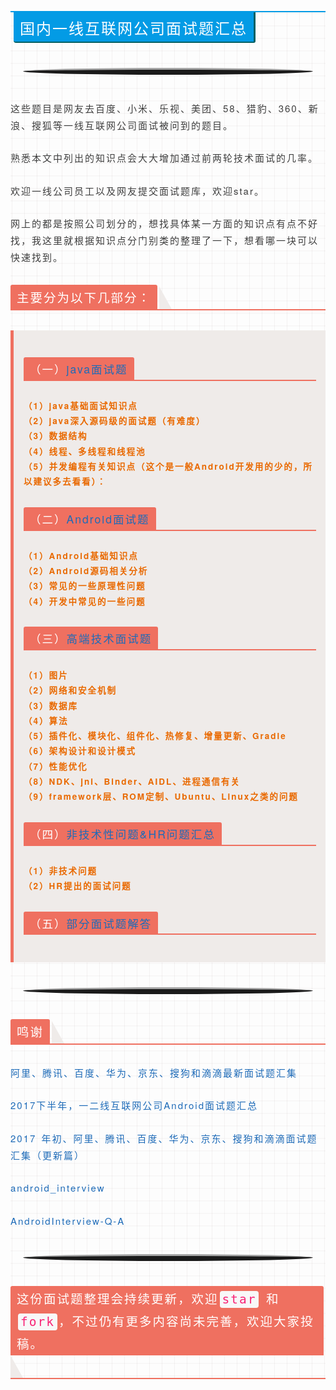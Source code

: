 <div class="output_wrapper" id="output_wrapper_id" style="font-size: 15px; color: rgb(62, 62, 62); line-height: 1.8; word-spacing: 2px; letter-spacing: 2px; font-family: 'Helvetica Neue', Helvetica, 'Hiragino Sans GB', 'Microsoft YaHei', Arial, sans-serif; background-image: linear-gradient(90deg, rgba(50, 0, 0, 0.0470588) 3%, rgba(0, 0, 0, 0) 3%), linear-gradient(360deg, rgba(50, 0, 0, 0.0470588) 3%, rgba(0, 0, 0, 0) 3%); background-size: 20px 20px; background-position: center center;"><h1 id="h" style="color: inherit; line-height: inherit; padding: 0px; margin: 1.6em 0px; font-weight: bold; font-size: 1.6em; border-top: 2px solid rgb(3, 155, 229);"><span style="font-size: inherit; line-height: inherit; margin: 0px; display: inline-block; font-weight: normal; background: rgb(3, 155, 229); color: rgb(255, 255, 255); padding: 3px 10px 0px; border-bottom-right-radius: 3px; border-bottom-left-radius: 4px; border-bottom: 2px solid rgb(0, 96, 100); border-right: 3px solid rgb(0, 96, 100); margin-left: 5px; margin-right: 2px;">国内一线互联网公司面试题汇总</span></h1>
<hr style="font-size: inherit; color: inherit; line-height: inherit; padding: 0px; height: 8px; margin: 2.5rem 20px; border-radius: 50%; border-top: 3px solid rgb(165, 165, 165);">
<p style="font-size: inherit; color: inherit; line-height: inherit; padding: 0px; margin: 1.7em 0px;">这些题目是网友去百度、小米、乐视、美团、58、猎豹、360、新浪、搜狐等一线互联网公司面试被问到的题目。</p>
<p style="font-size: inherit; color: inherit; line-height: inherit; padding: 0px; margin: 1.7em 0px;">熟悉本文中列出的知识点会大大增加通过前两轮技术面试的几率。</p>
<p style="font-size: inherit; color: inherit; line-height: inherit; padding: 0px; margin: 1.7em 0px;">欢迎一线公司员工以及网友提交面试题库，欢迎star。</p>
<p style="font-size: inherit; color: inherit; line-height: inherit; padding: 0px; margin: 1.7em 0px;">网上的都是按照公司划分的，想找具体某一方面的知识点有点不好找，我这里就根据知识点分门别类的整理了一下，想看哪一块可以快速找到。</p>
<h3 id="h-1" style="color: inherit; line-height: inherit; padding: 0px; margin: 1.6em 0px; font-weight: bold; border-bottom: 2px solid rgb(239, 112, 96); font-size: 1.3em;"><span style="font-size: inherit; line-height: inherit; margin: 0px; display: inline-block; font-weight: normal; background: rgb(239, 112, 96); color: rgb(255, 255, 255); padding: 3px 10px 1px; border-top-right-radius: 3px; border-top-left-radius: 3px; margin-right: 3px;">主要分为以下几部分：</span><span style="display: inline-block; vertical-align: bottom; border-bottom: 36px solid rgb(239, 235, 233); border-right: 20px solid transparent;"> </span></h3>
<blockquote style="line-height: inherit; display: block; padding: 15px 15px 15px 1rem; font-size: 0.9em; margin: 1em 0px; color: rgb(0, 0, 0); border-left: 5px solid rgb(239, 112, 96); background: rgb(239, 235, 233); overflow: auto; word-wrap: normal; word-break: normal;">
  <h3 id="hjavahttpsgithubcomaweiloveandroidcommondevknowledgeblobmasterinterviewcontentsjavae99da2e8af95e9a298md" style="color: inherit; line-height: inherit; padding: 0px; margin: 1.6em 0px; font-weight: bold; border-bottom: 2px solid rgb(239, 112, 96); font-size: 1.3em;"><span style="font-size: inherit; line-height: inherit; margin: 0px; display: inline-block; font-weight: normal; background: rgb(239, 112, 96); color: rgb(255, 255, 255); padding: 3px 10px 1px; border-top-right-radius: 3px; border-top-left-radius: 3px; margin-right: 3px;">（一）<a href="https://github.com/AweiLoveAndroid/CommonDevKnowledge/blob/master/interview/contents/java%E9%9D%A2%E8%AF%95%E9%A2%98.md" style="font-size: inherit; line-height: inherit; margin: 0px; padding: 0px; text-decoration: none; color: rgb(30, 107, 184); word-wrap: break-word;">java面试题</a></span><span style="display: inline-block; vertical-align: bottom; border-bottom: 36px solid rgb(239, 235, 233); border-right: 20px solid transparent;"> </span></h3>
  <p style="font-size: inherit; color: inherit; line-height: inherit; padding: 0px; margin: 0px;"><strong style="font-size: inherit; line-height: inherit; margin: 0px; padding: 0px; font-weight: bold; color: rgb(233, 105, 0);">（1）java基础面试知识点</strong></p>
  <p style="font-size: inherit; color: inherit; line-height: inherit; padding: 0px; margin: 0px;"><strong style="font-size: inherit; line-height: inherit; margin: 0px; padding: 0px; font-weight: bold; color: rgb(233, 105, 0);">（2）java深入源码级的面试题（有难度）</strong></p>
  <p style="font-size: inherit; color: inherit; line-height: inherit; padding: 0px; margin: 0px;"><strong style="font-size: inherit; line-height: inherit; margin: 0px; padding: 0px; font-weight: bold; color: rgb(233, 105, 0);">（3）数据结构</strong></p>
  <p style="font-size: inherit; color: inherit; line-height: inherit; padding: 0px; margin: 0px;"><strong style="font-size: inherit; line-height: inherit; margin: 0px; padding: 0px; font-weight: bold; color: rgb(233, 105, 0);">（4）线程、多线程和线程池</strong></p>
  <p style="font-size: inherit; color: inherit; line-height: inherit; padding: 0px; margin: 0px;"><strong style="font-size: inherit; line-height: inherit; margin: 0px; padding: 0px; font-weight: bold; color: rgb(233, 105, 0);">（5）并发编程有关知识点（这个是一般Android开发用的少的，所以建议多去看看）：</strong></p>
  <h3 id="handroidhttpsgithubcomaweiloveandroidcommondevknowledgeblobmasterinterviewcontentsandroide99da2e8af95e9a298md" style="color: inherit; line-height: inherit; padding: 0px; margin: 1.6em 0px; font-weight: bold; border-bottom: 2px solid rgb(239, 112, 96); font-size: 1.3em;"><span style="font-size: inherit; line-height: inherit; margin: 0px; display: inline-block; font-weight: normal; background: rgb(239, 112, 96); color: rgb(255, 255, 255); padding: 3px 10px 1px; border-top-right-radius: 3px; border-top-left-radius: 3px; margin-right: 3px;">（二）<a href="https://github.com/AweiLoveAndroid/CommonDevKnowledge/blob/master/interview/contents/Android%E9%9D%A2%E8%AF%95%E9%A2%98.md" style="font-size: inherit; line-height: inherit; margin: 0px; padding: 0px; text-decoration: none; color: rgb(30, 107, 184); word-wrap: break-word;">Android面试题</a></span><span style="display: inline-block; vertical-align: bottom; border-bottom: 36px solid rgb(239, 235, 233); border-right: 20px solid transparent;"> </span></h3>
  <p style="font-size: inherit; color: inherit; line-height: inherit; padding: 0px; margin: 0px;"><strong style="font-size: inherit; line-height: inherit; margin: 0px; padding: 0px; font-weight: bold; color: rgb(233, 105, 0);">（1）Android基础知识点</strong></p>
  <p style="font-size: inherit; color: inherit; line-height: inherit; padding: 0px; margin: 0px;"><strong style="font-size: inherit; line-height: inherit; margin: 0px; padding: 0px; font-weight: bold; color: rgb(233, 105, 0);">（2）Android源码相关分析</strong></p>
  <p style="font-size: inherit; color: inherit; line-height: inherit; padding: 0px; margin: 0px;"><strong style="font-size: inherit; line-height: inherit; margin: 0px; padding: 0px; font-weight: bold; color: rgb(233, 105, 0);">（3）常见的一些原理性问题</strong></p>
  <p style="font-size: inherit; color: inherit; line-height: inherit; padding: 0px; margin: 0px;"><strong style="font-size: inherit; line-height: inherit; margin: 0px; padding: 0px; font-weight: bold; color: rgb(233, 105, 0);">（4）开发中常见的一些问题</strong></p>
  <h3 id="hhttpsgithubcomaweiloveandroidcommondevknowledgeblobmasterinterviewcontentse9ab98e7abafe68a80e69cafe99da2e8af95e9a298md" style="color: inherit; line-height: inherit; padding: 0px; margin: 1.6em 0px; font-weight: bold; border-bottom: 2px solid rgb(239, 112, 96); font-size: 1.3em;"><span style="font-size: inherit; line-height: inherit; margin: 0px; display: inline-block; font-weight: normal; background: rgb(239, 112, 96); color: rgb(255, 255, 255); padding: 3px 10px 1px; border-top-right-radius: 3px; border-top-left-radius: 3px; margin-right: 3px;">（三）<a href="https://github.com/AweiLoveAndroid/CommonDevKnowledge/blob/master/interview/contents/%E9%AB%98%E7%AB%AF%E6%8A%80%E6%9C%AF%E9%9D%A2%E8%AF%95%E9%A2%98.md" style="font-size: inherit; line-height: inherit; margin: 0px; padding: 0px; text-decoration: none; color: rgb(30, 107, 184); word-wrap: break-word;">高端技术面试题</a></span><span style="display: inline-block; vertical-align: bottom; border-bottom: 36px solid rgb(239, 235, 233); border-right: 20px solid transparent;"> </span></h3>
  <p style="font-size: inherit; color: inherit; line-height: inherit; padding: 0px; margin: 0px;"><strong style="font-size: inherit; line-height: inherit; margin: 0px; padding: 0px; font-weight: bold; color: rgb(233, 105, 0);">（1）图片</strong></p>
  <p style="font-size: inherit; color: inherit; line-height: inherit; padding: 0px; margin: 0px;"><strong style="font-size: inherit; line-height: inherit; margin: 0px; padding: 0px; font-weight: bold; color: rgb(233, 105, 0);">（2）网络和安全机制</strong></p>
  <p style="font-size: inherit; color: inherit; line-height: inherit; padding: 0px; margin: 0px;"><strong style="font-size: inherit; line-height: inherit; margin: 0px; padding: 0px; font-weight: bold; color: rgb(233, 105, 0);">（3）数据库</strong></p>
  <p style="font-size: inherit; color: inherit; line-height: inherit; padding: 0px; margin: 0px;"><strong style="font-size: inherit; line-height: inherit; margin: 0px; padding: 0px; font-weight: bold; color: rgb(233, 105, 0);">（4）算法</strong></p>
  <p style="font-size: inherit; color: inherit; line-height: inherit; padding: 0px; margin: 0px;"><strong style="font-size: inherit; line-height: inherit; margin: 0px; padding: 0px; font-weight: bold; color: rgb(233, 105, 0);">（5）插件化、模块化、组件化、热修复、增量更新、Gradle</strong></p>
  <p style="font-size: inherit; color: inherit; line-height: inherit; padding: 0px; margin: 0px;"><strong style="font-size: inherit; line-height: inherit; margin: 0px; padding: 0px; font-weight: bold; color: rgb(233, 105, 0);">（6）架构设计和设计模式</strong></p>
  <p style="font-size: inherit; color: inherit; line-height: inherit; padding: 0px; margin: 0px;"><strong style="font-size: inherit; line-height: inherit; margin: 0px; padding: 0px; font-weight: bold; color: rgb(233, 105, 0);">（7）性能优化</strong></p>
  <p style="font-size: inherit; color: inherit; line-height: inherit; padding: 0px; margin: 0px;"><strong style="font-size: inherit; line-height: inherit; margin: 0px; padding: 0px; font-weight: bold; color: rgb(233, 105, 0);">（8）NDK、jni、Binder、AIDL、进程通信有关</strong></p>
  <p style="font-size: inherit; color: inherit; line-height: inherit; padding: 0px; margin: 0px;"><strong style="font-size: inherit; line-height: inherit; margin: 0px; padding: 0px; font-weight: bold; color: rgb(233, 105, 0);">（9）framework层、ROM定制、Ubuntu、Linux之类的问题</strong></p>
  <h3 id="hhrhttpsgithubcomaweiloveandroidcommondevknowledgeblobmasterinterviewcontentse99d9ee68a80e69cafe680a7e997aee9a29826hre997aee9a298e6b187e680bbmd" style="color: inherit; line-height: inherit; padding: 0px; margin: 1.6em 0px; font-weight: bold; border-bottom: 2px solid rgb(239, 112, 96); font-size: 1.3em;"><span style="font-size: inherit; line-height: inherit; margin: 0px; display: inline-block; font-weight: normal; background: rgb(239, 112, 96); color: rgb(255, 255, 255); padding: 3px 10px 1px; border-top-right-radius: 3px; border-top-left-radius: 3px; margin-right: 3px;">（四）<a href="https://github.com/AweiLoveAndroid/CommonDevKnowledge/blob/master/interview/contents/%E9%9D%9E%E6%8A%80%E6%9C%AF%E6%80%A7%E9%97%AE%E9%A2%98%26HR%E9%97%AE%E9%A2%98%E6%B1%87%E6%80%BB.md" style="font-size: inherit; line-height: inherit; margin: 0px; padding: 0px; text-decoration: none; color: rgb(30, 107, 184); word-wrap: break-word;">非技术性问题&amp;HR问题汇总</a></span><span style="display: inline-block; vertical-align: bottom; border-bottom: 36px solid rgb(239, 235, 233); border-right: 20px solid transparent;"> </span></h3>
  <p style="font-size: inherit; color: inherit; line-height: inherit; padding: 0px; margin: 0px;"><strong style="font-size: inherit; line-height: inherit; margin: 0px; padding: 0px; font-weight: bold; color: rgb(233, 105, 0);">（1）非技术问题</strong></p>
  <p style="font-size: inherit; color: inherit; line-height: inherit; padding: 0px; margin: 0px;"><strong style="font-size: inherit; line-height: inherit; margin: 0px; padding: 0px; font-weight: bold; color: rgb(233, 105, 0);">（2）HR提出的面试问题</strong></p>
  <h3 id="hhttpsgithubcomaweiloveandroidcommondevknowledgetreemasterinterviewanswers" style="color: inherit; line-height: inherit; padding: 0px; margin: 1.6em 0px; font-weight: bold; border-bottom: 2px solid rgb(239, 112, 96); font-size: 1.3em;"><span style="font-size: inherit; line-height: inherit; margin: 0px; display: inline-block; font-weight: normal; background: rgb(239, 112, 96); color: rgb(255, 255, 255); padding: 3px 10px 1px; border-top-right-radius: 3px; border-top-left-radius: 3px; margin-right: 3px;">（五）<a href="https://github.com/AweiLoveAndroid/CommonDevKnowledge/tree/master/interview/answers" style="font-size: inherit; line-height: inherit; margin: 0px; padding: 0px; text-decoration: none; color: rgb(30, 107, 184); word-wrap: break-word;">部分面试题解答</a></span><span style="display: inline-block; vertical-align: bottom; border-bottom: 36px solid rgb(239, 235, 233); border-right: 20px solid transparent;"> </span></h3>
</blockquote>
<hr style="font-size: inherit; color: inherit; line-height: inherit; padding: 0px; height: 8px; margin: 2.5rem 20px; border-radius: 50%; border-top: 3px solid rgb(165, 165, 165);">
<h3 id="h-2" style="color: inherit; line-height: inherit; padding: 0px; margin: 1.6em 0px; font-weight: bold; border-bottom: 2px solid rgb(239, 112, 96); font-size: 1.3em;"><span style="font-size: inherit; line-height: inherit; margin: 0px; display: inline-block; font-weight: normal; background: rgb(239, 112, 96); color: rgb(255, 255, 255); padding: 3px 10px 1px; border-top-right-radius: 3px; border-top-left-radius: 3px; margin-right: 3px;">鸣谢</span><span style="display: inline-block; vertical-align: bottom; border-bottom: 36px solid rgb(239, 235, 233); border-right: 20px solid transparent;"> </span></h3>
<p style="font-size: inherit; color: inherit; line-height: inherit; padding: 0px; margin: 1.7em 0px;"><a href="https://mp.weixin.qq.com/s?__biz=MzIyMjQ0MTU0NA==&amp;mid=2247484617&amp;idx=1&amp;sn=3734e643d241ac9615424dd44462ee2d&amp;chksm=e82c3deedf5bb4f82e7be0823739774a0a2cf8372284c8409471c2752fea1f367ca3f6857795&amp;mpshare=1&amp;scene=23&amp;srcid=1128DKotEvTe4dheaTextbqp#rd" style="font-size: inherit; line-height: inherit; margin: 0px; padding: 0px; text-decoration: none; color: rgb(30, 107, 184); word-wrap: break-word;">阿里、腾讯、百度、华为、京东、搜狗和滴滴最新面试题汇集</a></p>
<p style="font-size: inherit; color: inherit; line-height: inherit; padding: 0px; margin: 1.7em 0px;"><a href="https://zhuanlan.zhihu.com/p/30016683" style="font-size: inherit; line-height: inherit; margin: 0px; padding: 0px; text-decoration: none; color: rgb(30, 107, 184); word-wrap: break-word;">2017下半年，一二线互联网公司Android面试题汇总</a></p>
<p style="font-size: inherit; color: inherit; line-height: inherit; padding: 0px; margin: 1.7em 0px;"><a href="https://zhuanlan.zhihu.com/p/26327485" style="font-size: inherit; line-height: inherit; margin: 0px; padding: 0px; text-decoration: none; color: rgb(30, 107, 184); word-wrap: break-word;">2017 年初、阿里、腾讯、百度、华为、京东、搜狗和滴滴面试题汇集（更新篇）</a></p>
<p style="font-size: inherit; color: inherit; line-height: inherit; padding: 0px; margin: 1.7em 0px;"><a href="https://github.com/LRH1993/android_interview" style="font-size: inherit; line-height: inherit; margin: 0px; padding: 0px; text-decoration: none; color: rgb(30, 107, 184); word-wrap: break-word;">android_interview</a></p>
<p style="font-size: inherit; color: inherit; line-height: inherit; padding: 0px; margin: 1.7em 0px;"><a href="https://github.com/JackyAndroid/AndroidInterview-Q-A" style="font-size: inherit; line-height: inherit; margin: 0px; padding: 0px; text-decoration: none; color: rgb(30, 107, 184); word-wrap: break-word;">AndroidInterview-Q-A</a></p>
<hr style="font-size: inherit; color: inherit; line-height: inherit; padding: 0px; height: 8px; margin: 2.5rem 20px; border-radius: 50%; border-top: 3px solid rgb(165, 165, 165);">
<h3 id="hstarfork" style="color: inherit; line-height: inherit; padding: 0px; margin: 1.6em 0px; font-weight: bold; border-bottom: 2px solid rgb(239, 112, 96); font-size: 1.3em;"><span style="font-size: inherit; line-height: inherit; margin: 0px; display: inline-block; font-weight: normal; background: rgb(239, 112, 96); color: rgb(255, 255, 255); padding: 3px 10px 1px; border-top-right-radius: 3px; border-top-left-radius: 3px; margin-right: 3px;">这份面试题整理会持续更新，欢迎<code style="font-size: inherit; line-height: inherit; word-wrap: break-word; padding: 2px 4px; border-radius: 4px; margin: 0px 2px; color: rgb(248, 35, 117); background: rgb(248, 248, 248);">star</code> 和 <code style="font-size: inherit; line-height: inherit; word-wrap: break-word; padding: 2px 4px; border-radius: 4px; margin: 0px 2px; color: rgb(248, 35, 117); background: rgb(248, 248, 248);">fork</code>，不过仍有更多内容尚未完善，欢迎大家投稿。</span><span style="display: inline-block; vertical-align: bottom; border-bottom: 36px solid rgb(239, 235, 233); border-right: 20px solid transparent;"> </span></h3></div>
